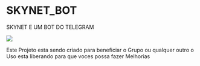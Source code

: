 # SKYNET_BOT
SKYNET E UM BOT DO TELEGRAM


<a href="https://www.movie-infos.net/forum/wcf/images/avatars/24/2990-2490525f8a4c92a8fef07c1d798a7f876c00adc7-128.png">
  <img src="https://www.movie-infos.net/forum/wcf/images/avatars/24/2990-2490525f8a4c92a8fef07c1d798a7f876c00adc7-128.png" />
</a>
<p>Este Projeto esta sendo criado para beneficiar o Grupo ou qualquer outro o Uso esta liberando para que voces possa fazer Melhorias<br>

